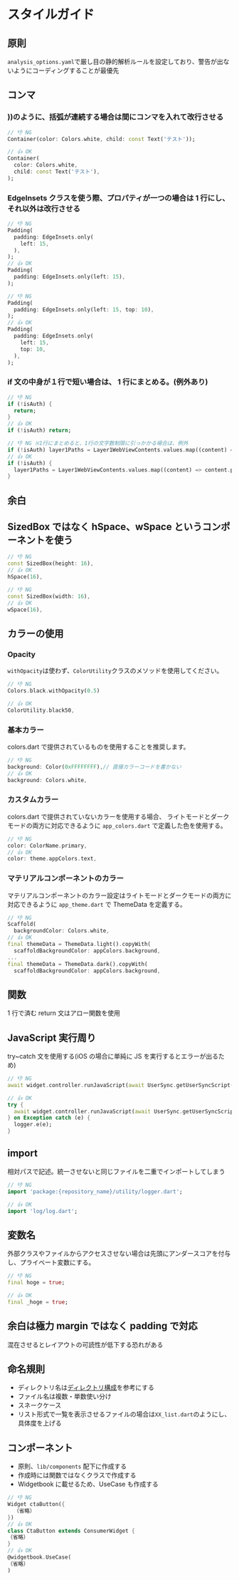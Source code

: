 # スタイルガイド

## 原則

`analysis_options.yaml`で厳し目の静的解析ルールを設定しており、警告が出ないようにコーディングすることが最優先

## コンマ

### ))のように、括弧が連続する場合は間にコンマを入れて改行させる

```dart
// 👎 NG
Container(color: Colors.white, child: const Text('テスト'));

// 👍 OK
Container(
  color: Colors.white,
  child: const Text('テスト'),
);
```

### EdgeInsets クラスを使う際、プロパティが一つの場合は 1 行にし、それ以外は改行させる

```dart
// 👎 NG
Padding(
  padding: EdgeInsets.only(
    left: 15,
  ),
);
// 👍 OK
Padding(
  padding: EdgeInsets.only(left: 15),
);

// 👎 NG
Padding(
  padding: EdgeInsets.only(left: 15, top: 10),
);
// 👍 OK
Padding(
  padding: EdgeInsets.only(
    left: 15,
    top: 10,
  ),
);
```

### if 文の中身が１行で短い場合は、 1 行にまとめる。(例外あり)

```dart
// 👎 NG
if (!isAuth) {
  return;
}
// 👍 OK
if (!isAuth) return;

// 👎 NG ※1行にまとめると、1行の文字数制限に引っかかる場合は、例外
if (!isAuth) layer1Paths = Layer1WebViewContents.values.map((content) => content.path).toList();
// 👍 OK
if (!isAuth) {
  layer1Paths = Layer1WebViewContents.values.map((content) => content.path).toList();
}
```

## 余白

## SizedBox ではなく hSpace、wSpace というコンポーネントを使う

```dart
// 👎 NG
const SizedBox(height: 16),
// 👍 OK
hSpace(16),

// 👎 NG
const SizedBox(width: 16),
// 👍 OK
wSpace(16),
```

## カラーの使用

### Opacity

`withOpacity`は使わず、`ColorUtility`クラスのメソッドを使用してください。

```dart
// 👎 NG
Colors.black.withOpacity(0.5)

// 👍 OK
ColorUtility.black50,
```

### 基本カラー

colors.dart で提供されているものを使用することを推奨します。

```dart
// 👎 NG
background: Color(0xFFFFFFFF),// 直接カラーコードを書かない
// 👍 OK
background: Colors.white,
```

### カスタムカラー

colors.dart で提供されていないカラーを使用する場合、
ライトモードとダークモードの両方に対応できるように `app_colors.dart` で定義した色を使用する。

```dart
// 👎 NG
color: ColorName.primary,
// 👍 OK
color: theme.appColors.text,
```

### マテリアルコンポーネントのカラー

マテリアルコンポーネントのカラー設定はライトモードとダークモードの両方に対応できるように `app_theme.dart` で ThemeData を定義する。

```dart
// 👎 NG
Scaffold(
  backgroundColor: Colors.white,
// 👍 OK
final themeData = ThemeData.light().copyWith(
  scaffoldBackgroundColor: appColors.background,
...
final themeData = ThemeData.dark().copyWith(
  scaffoldBackgroundColor: appColors.background,
```

## 関数

1 行で済む return 文はアロー関数を使用

## JavaScript 実行周り

try~catch 文を使用する(iOS の場合に単純に JS を実行するとエラーが出るため)

```dart
// 👎 NG
await widget.controller.runJavaScript(await UserSync.getUserSyncScript() ?? '');

// 👍 OK
try {
  await widget.controller.runJavaScript(await UserSync.getUserSyncScript() ?? '');
} on Exception catch (e) {
  logger.e(e);
}
```

## import

相対パスで記述。統一させないと同じファイルを二重でインポートしてしまう

```dart
// 👎 NG
import 'package:{repository_name}/utility/logger.dart';

// 👍 OK
import 'log/log.dart';
```

## 変数名

外部クラスやファイルからアクセスさせない場合は先頭にアンダースコアを付与し、プライベート変数にする。

```dart
// 👎 NG
final hoge = true;

// 👍 OK
final _hoge = true;
```

## 余白は極力 margin ではなく padding で対応

混在させるとレイアウトの可読性が低下する恐れがある

## 命名規則

- ディレクトリ名は[ディレクトリ構成](/README.md)を参考にする
- ファイル名は複数・単数使い分け
- スネークケース
- リスト形式で一覧を表示させるファイルの場合は`XX_list.dart`のようにし、具体度を上げる

## コンポーネント

- 原則、`lib/components` 配下に作成する
- 作成時には関数ではなくクラスで作成する
- Widgetbook に載せるため、UseCase も作成する

```dart
// 👎 NG
Widget ctaButton({
  （省略）
})
// 👍 OK
class CtaButton extends ConsumerWidget {
（省略）
}
// 👍 OK
@widgetbook.UseCase(
（省略）
)
```

